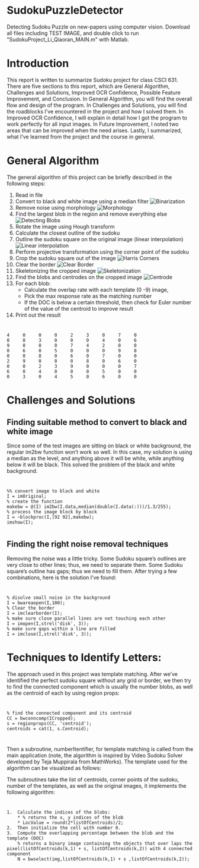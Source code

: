 # SudokuPuzzleDetector
Detecting Sudoku Puzzle on new-papers using computer vision. 
Download all files including TEST IMAGE, and double click to run "SudokuProject_Li_Qiaoran_MAIN.m" with Matlab. 

# Introduction
This report is written to summarize Sudoku project for class CSCI 631. There are five sections to this report, which are General Algorithm, Challenges and Solutions, Improved OCR Confidence, Possible Feature Improvement, and Conclusion. In General Algorithm, you will find the overall flow and design of the program. In Challenges and Solutions, you will find the roadblocks I’ve encountered in the project and how I solved them. In Improved OCR Confidence, I will explain in detail how I got the program to work perfectly for all input images. In Future Improvement, I noted two areas that can be improved when the need arises.  Lastly, I summarized, what I’ve learned from the project and the course in general. 

# General Algorithm 
The general algorithm of this project can be briefly described in the following steps: 
1.	Read in file 
2.	Convert to black and white image using a median filter
    ![Binarization](https://github.com/qiaoranli/SudokuPuzzleDetector/blob/master/doc_images/1.png)
3.  Remove noise using morphology
    ![Morphology](https://github.com/qiaoranli/SudokuPuzzleDetector/blob/master/doc_images/2.png)
4.	Find the largest blob in the region and remove everything else
    ![Detecting Blobs](https://github.com/qiaoranli/SudokuPuzzleDetector/blob/master/doc_images/3.png)
5.	Rotate the image using Hough transform 
6.	Calculate the closest outline of the sudoku 
7.	Outline the sudoku square on the original image (linear interpolation) 
    ![Linear interpolation](https://github.com/qiaoranli/SudokuPuzzleDetector/blob/master/doc_images/4.png)
8.	Perform projective transformation using the corner point of the sudoku
9.	Crop the sudoku square out of the image
    ![Harris Corners](https://github.com/qiaoranli/SudokuPuzzleDetector/blob/master/doc_images/5.png)
10.	Clear the border 
    ![Clear Border](https://github.com/qiaoranli/SudokuPuzzleDetector/blob/master/doc_images/6.png)
11.	Skeletonizing the cropped image
    ![Skeletonization](https://github.com/qiaoranli/SudokuPuzzleDetector/blob/master/doc_images/7.png)
12.	Find the blobs and centrodes on the cropped image 
    ![Centrode](https://github.com/qiaoranli/SudokuPuzzleDetector/blob/master/doc_images/8.png)
13.	For each blob:
    * Calculate the overlap rate with each template (0 -9) image,
    * Pick the max response rate as the matching number 
    * If the DOC is below a certain threshold, then check for Euler number of the value of the centroid to improve result     
14.	Print out the result
#
    4     0     0     0     2     3     0     7     0
    0     0     3     0     0     0     4     0     6
    9     0     0     0     7     4     2     0     0
    0     6     0     5     0     0     0     9     8
    0     0     8     0     6     0     7     0     0
    2     9     0     0     0     8     0     6     0
    0     0     2     3     9     0     0     0     7
    6     0     4     0     0     0     5     0     0
    0     3     0     4     5     0     6     0     0
#


# Challenges and Solutions
## Finding suitable method to convert to black and white image  
Since some of the test images are sitting on black or white background, the regular im2bw function won’t work so well. In this case, my solution is using a median as the level, and anything above it will be white, while anything below it will be black. This solved the problem of the black and white background. 

#
    %% convert image to black and white 
    I = imOriginal;
    % create the function
    makebw = @(I) im2bw(I.data,median(double(I.data(:)))/1.3/255);
    % process the image block by block
    I = ~blockproc(I,[92 92],makebw); 
    imshow(I);

#

## Finding the right noise removal techniques 
Removing the noise was a little tricky. Some Sudoku square’s outlines are very close to other lines; thus, we need to separate them. Some Sudoku square’s outline has gaps; thus we need to fill them. After trying a few combinations, here is the solution I’ve found: 

#
    % disolve small noise in the background 
    I = bwareaopen(I,100);
    % Clear the border 
    I = imclearborder(I);
    % make sure close parallel lines are not touching each other 
    I = imopen(I,strel('disk', 3));
    % make sure gaps within a line are filled 
    I = imclose(I,strel('disk', 3));
#

# Techniques to Identify Letters: 
The approach used in this project was template matching. After we’ve identified the perfect sudoku square without any grid or border, we then try to find the connected component which is usually the number blobs, as well as the centroid of each by using region props: 

#
    % find the connected component and its centroid
    CC = bwconncomp(ICropped); 
    s = regionprops(CC, 'centroid'); 
    centroids = cat(1, s.Centroid);
#


Then a subroutine, numberItentifier, for template matching is called from the main application (note, the algorithm is inspired by Video Sudoku Solver developed by Teja Muppirala from MathWorks). The template used for the algorithm can be visualized as follows: 


The subroutines take the list of centroids, corner points of the sudoku, number of the templates, as well as the original images, it implements the following algorithm: 

#
    1.	Calculate the indices of the blobs: 
        * % returns the x, y indices of the blob
        * LocValue = round(2*listOfCentroids)/2;
    2.	Then initialize the cell with number 0. 
    3.	Compute the overlapping percentage between the blob and the template (DOC)
        % returns a binary image containing the objects that over laps the pixel(listOfCentroids(k,1) + s, listOfCentroids(k,2)) with 4 connected component
        N = bwselect(img,listOfCentroids(k,1) + s ,listOfCentroids(k,2));

#
